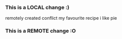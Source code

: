 ### This is a LOCAL change :)
remotely created conflict
my favourite recipe
i like pie
### This is a REMOTE change :O
